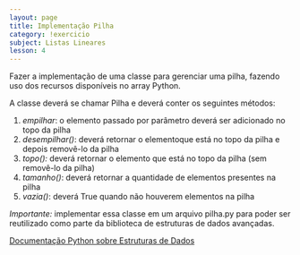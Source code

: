 ```yaml
---
layout: page
title: Implementação Pilha
category: !exercicio
subject: Listas Lineares
lesson: 4
---
```

Fazer a implementação de uma classe para gerenciar uma pilha, fazendo uso dos recursos disponíveis no array Python.


A classe deverá se chamar Pilha e deverá conter os seguintes métodos:

1. *empilhar*: o elemento passado por parâmetro deverá ser adicionado no topo da pilha
1. *desempilhar()*: deverá retornar o elementoque está no topo da pilha e depois removê-lo da pilha
1. *topo():* deverá retornar o  elemento que está no topo da pilha (sem removê-lo da pilha)
1. *tamanho()*: deverá retornar a quantidade de elementos presentes na pilha
1. *vazia()*: deverá True quando não houverem elementos na pilha

*Importante:* implementar essa classe em um arquivo pilha.py para poder ser reutilizado como parte da biblioteca de estruturas de dados avançadas.

<a href="https://docs.python.org/pt-br/3/tutorial/datastructures.html">Documentação Python sobre Estruturas de Dados</a>
